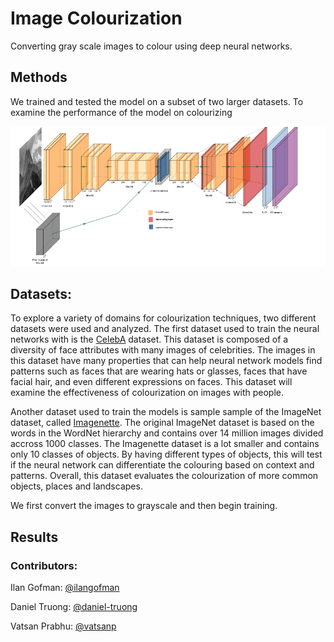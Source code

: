 # Image Colourization
Converting gray scale images to colour using deep neural networks.

## Methods

We trained and tested the model on a subset of two larger datasets. To examine the performance of the model on colourizing 

![Model Architecture](images/model.png "Model Architecture")


## Datasets:

To explore a variety of domains for colourization techniques, two different datasets were used and analyzed. The first dataset used to train the neural networks with is the [CelebA](https://mmlab.ie.cuhk.edu.hk/projects/CelebA.html) dataset. This dataset is composed of a diversity of face attributes with many images of celebrities. The images in this dataset have many properties that can help neural network models find patterns such as faces that are wearing hats or glasses, faces that have facial hair, and even different expressions on faces. This dataset will examine the effectiveness of colourization on images with people. 

Another dataset used to train the models is sample sample of the ImageNet dataset, called [Imagenette](https://www.tensorflow.org/datasets/catalog/imagenette). The original ImageNet dataset is based on the words in the WordNet hierarchy and contains over 14 million images divided accross 1000 classes. The Imagenette dataset is a lot smaller and contains only 10 classes of objects. By having different types of objects, this will test if the neural network can differentiate the colouring based on context and patterns. Overall, this dataset evaluates the colourization of more common objects, places and landscapes. 

We first convert the images to grayscale and then begin training. 


## Results



### Contributors:
Ilan Gofman: [@ilangofman](https://github.com/ilangofman)

Daniel Truong: [@daniel-truong](https://github.com/Daniel-Truong)

Vatsan Prabhu: [@vatsanp](https://github.com/vatsanp)
